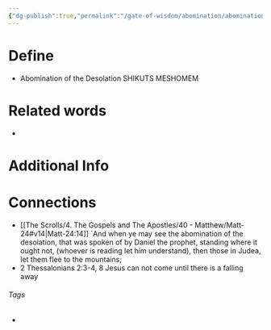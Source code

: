 ```yaml
---
{"dg-publish":true,"permalink":"/gate-of-wisdom/abomination/abomination-of-the-desolation/","tags":["#GateWisdom","Abomination"]}
---
```


# Define
- Abomination of the Desolation SHIKUTS MESHOMEM

# Related words
- 

# Additional Info


# Connections
- [[The Scrolls/4. The Gospels and The Apostles/40 - Matthew/Matt-24#v14\|Matt-24:14]] `And when ye may see the abomination of the desolation, that was spoken of by Daniel the prophet, standing where it ought not, (whoever is reading let him understand), then those in Judea, let them flee to the mountains;
- 2 Thessalonians 2:3-4, 8 Jesus can not come until there is a falling away

###### Tags
- 